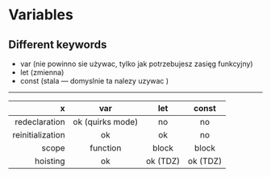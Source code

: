 # Variables

## Different keywords

- var (nie powinno sie używac, tylko jak potrzebujesz zasięg funkcyjny)
- let (zmienna)
- const (stala — domyslnie ta nalezy uzywac )

---

| x | var |   let    |  const   |
| ---: | :---: |:--------:|:--------:|
| redeclaration| ok (quirks mode) |    no    |    no    | 
|reinitialization| ok |    ok    |    no    |
|scope| function|  block   |  block   | 
| hoisting| ok| ok (TDZ) | ok (TDZ) |
